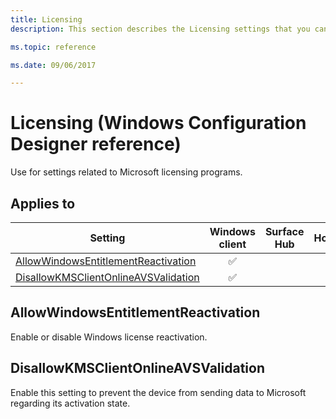 ```yaml
---
title: Licensing
description: This section describes the Licensing settings that you can configure in provisioning packages for Windows 10 using Windows Configuration Designer. 

ms.topic: reference

ms.date: 09/06/2017 

--- 
```


# Licensing (Windows Configuration Designer reference) 

Use for settings related to Microsoft licensing programs.  

## Applies to 

| Setting   | Windows client | Surface Hub | HoloLens | IoT Core |
| --- | :---: | :---: | :---: | :---: |
| [AllowWindowsEntitlementReactivation](#allowwindowsentitlementreactivation) | ✅  |  |  |  |
| [DisallowKMSClientOnlineAVSValidation](#disallowkmsclientonlineavsvalidation) | ✅  |  |  |  | 

## AllowWindowsEntitlementReactivation 

Enable or disable Windows license reactivation. 

## DisallowKMSClientOnlineAVSValidation 

Enable this setting to prevent the device from sending data to Microsoft regarding its activation state. 

